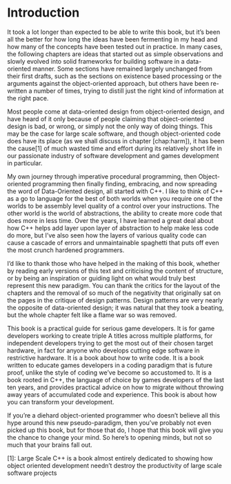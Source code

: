 Introduction
============

It took a lot longer than expected to be able to write this book, but
it’s been all the better for how long the ideas have been fermenting in
my head and how many of the concepts have been tested out in practice.
In many cases, the following chapters are ideas that started out as
simple observations and slowly evolved into solid frameworks for
building software in a data-oriented manner. Some sections have remained
largely unchanged from their first drafts, such as the sections on
existence based processing or the arguments against the object-oriented
approach, but others have been re-written a number of times, trying to
distill just the right kind of information at the right pace.

Most people come at data-oriented design from object-oriented design,
and have heard of it only because of people claiming that
object-oriented design is bad, or wrong, or simply not the only way of
doing things. This may be the case for large scale software, and though
object-oriented code does have its place (as we shall discuss in chapter
[chap:harm]), it has been the cause[1] of much wasted time and effort
during its relatively short life in our passionate industry of software
development and games development in particular.

My own journey through imperative procedural programming, then
Object-oriented programming then finally finding, embracing, and now
spreading the word of Data-Oriented design, all started with C++. I like
to think of C++ as a go to language for the best of both worlds when you
require one of the worlds to be assembly level quality of a control over
your instructions. The other world is the world of abstractions, the
ability to create more code that does more in less time. Over the years,
I have learned a great deal about how C++ helps add layer upon layer of
abstraction to help make less code do more, but I’ve also seen how the
layers of various quality code can cause a cascade of errors and
unmaintainable spaghetti that puts off even the most crunch hardened
programmers.

I’d like to thank those who have helped in the making of this book,
whether by reading early versions of this text and criticising the
content of structure, or by being an inspiration or guiding light on
what would truly best represent this new paradigm. You can thank the
critics for the layout of the chapters and the removal of so much of the
negativity that originally sat on the pages in the critique of design
patterns. Design patterns are very nearly the opposite of data-oriented
design; it was natural that they took a beating, but the whole chapter
felt like a flame war so was removed.

This book is a practical guide for serious game developers. It is for
game developers working to create triple A titles across multiple
platforms, for independent developers trying to get the most out of
their chosen target hardware, in fact for anyone who develops cutting
edge software in restrictive hardware. It is a book about how to write
code. It is a book written to educate games developers in a coding
paradigm that is future proof, unlike the style of coding we’ve become
so accustomed to. It is a book rooted in C++, the language of choice by
games developers of the last ten years, and provides practical advice on
how to migrate without throwing away years of accumulated code and
experience. This book is about how you can transform your development.

If you’re a diehard object-oriented programmer who doesn’t believe all
this hype around this new pseudo-paradigm, then you’ve probably not even
picked up this book, but for those that do, I hope that this book will
give you the chance to change your mind. So here’s to opening minds, but
not so much that your brains fall out.

[1]: Large Scale C++ is a book almost entirely dedicated to showing how
    object oriented development needn’t destroy the productivity of
    large scale software projects
